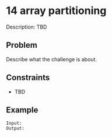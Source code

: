 # 14 array partitioning

Description: TBD

## Problem

Describe what the challenge is about.

## Constraints

- TBD

## Example

```
Input:
Output:
```
